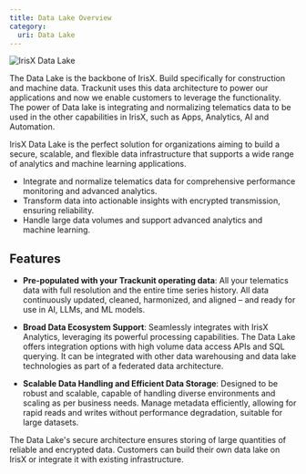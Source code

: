 ```yaml
---
title: Data Lake Overview
category:
  uri: Data Lake
---
```


![IrisX Data Lake](https://cdn.statically.io/gh/trackunit/developer-hub/master/guides/data-lake/data-lake-irisX.png)

The Data Lake is the backbone of IrisX. Build specifically for construction and machine data. Trackunit uses this data architecture to power our applications and now we enable customers to leverage the functionality. The power of Data lake is integrating and normalizing telematics data to be used in the other capabilities in IrisX, such as Apps, Analytics, AI and Automation.

IrisX Data Lake is the perfect solution for organizations aiming to build a secure, scalable, and flexible data infrastructure that supports a wide range of analytics and machine learning applications.

- Integrate and normalize telematics data for comprehensive performance monitoring and advanced analytics.
- Transform data into actionable insights with encrypted transmission, ensuring reliability.
- Handle large data volumes and support advanced analytics and machine learning.

## Features
- **Pre-populated with your Trackunit operating data**: All your telematics data with full resolution and the entire time series history. All data continuously updated, cleaned, harmonized, and aligned – and ready for use in AI, LLMs, and ML models.

-  **Broad Data Ecosystem Support**: Seamlessly integrates with IrisX Analytics, leveraging its powerful processing capabilities. The Data Lake offers integration options with high volume data access APIs and SQL querying. It can be integrated with other data warehousing and data lake technologies as part of a federated data architecture.

-  **Scalable Data Handling and Efficient Data Storage**: Designed to be robust and scalable, capable of handling diverse environments and scaling as per business needs. Manage metadata efficiently, allowing for rapid reads and writes without performance degradation, suitable for large datasets.

The Data Lake's secure architecture ensures storing of large quantities of reliable and encrypted data. Customers can build their own data lake on IrisX or integrate it with existing infrastructure.
